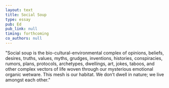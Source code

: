 ```yaml
---
layout: text
title: Social Soup
type: essay
pub: Ed
pub_link: null
timing: forthcoming
co_authors: null
---
```


"Social soup is the bio-cultural-environmental complex of opinions, beliefs, desires, truths, values, myths, grudges, inventions, histories, conspiracies, rumors, plans, protocols, archetypes, dwellings, art, jokes, taboos, and other complex vectors of life woven through our mysterious emotional organic wetware. This mesh is our habitat. We don’t dwell in nature; we live amongst each other."
